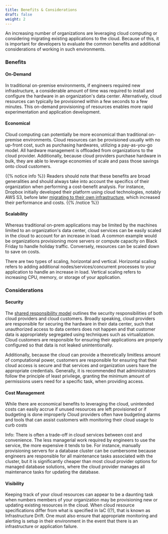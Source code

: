 ```yaml
---
title: Benefits & Considerations
draft: false
weight: 2
---
```


An increasing number of organizations are leveraging cloud computing or considering migrating existing applications to the cloud. Because of this, it is important for developers to evaluate the common benefits and additional considerations of working in such environments. 

### Benefits

#### On-Demand 

In traditional on-premise environments, if engineers required new infrastructure, a considerable amount of time was required  to install and configure the hardware in an organization's data center. Alternatively, cloud resources can typically be provisioned within a few seconds to a few minutes. This on-demand provisioning of resources enables more rapid experimentation and application development. 

#### Economical 

Cloud computing can potentially be more economical than traditional on-premise environments. Cloud resources can be provisioned usually with no up-front cost, such as purchasing hardwares, utilizing a pay-as-you-go model. All hardware management is offloaded from organizations to the cloud provider. Additionally, because cloud providers purchase hardware in bulk, they are able to leverage economies of scale and pass those savings onto cloud customers.

{{% notice info %}}
Readers should note that these benefits are broad generalities and should always take into account the specifics of their organization when performing a cost-benefit analysis. For instance, Dropbox initially developed their platform using cloud technologies, notably AWS S3, before later [migrating to their own infrastructure](https://www.geekwire.com/2018/dropbox-saved-almost-75-million-two-years-building-tech-infrastructure), which increased their performance and costs. 
{{% /notice %}}

#### Scalability 

Whereas traditional on-prem applications may be limited by the machines limited to an organization's data center, cloud services can be easily scaled in the cloud to account for an increase in load. A common example would be organizations provisioning more servers or compute capacity on Black Friday to handle holiday traffic.  Conversely, resources can be scaled down to save on costs. 

There are two types of scaling, horizontal and vertical. Horizontal scaling refers to adding additional nodes/services/concurrent processes to your application to handle an increase in load. Vertical scaling refers to increasing CPU, memory, or storage of your application.

### Considerations

#### Security

 The [shared responsibility model](https://aws.amazon.com/compliance/shared-responsibility-model/) outlines the security responsibilities of both cloud providers and cloud customers. Broadly speaking, cloud providers are responsible for securing the hardware in their data center, such that unauthorized access to data centers does not happen and that customer data is appropriately segregated using techniques such as virtualization. Cloud customers are responsible for ensuring their applications are properly configured so that data is not leaked unintentionally.

 Additionally, because the cloud can provide a theoretically limitless amount of computational power, customers are responsible for ensuring that their cloud access is secure and that services and organization users have the appropriate credentials. Generally, it is recommended that administrators follow the principle of least privilege, granting the minimum amount of permissions users need for a specific task,  when providing access.

#### Cost Management

While there are economical benefits to leveraging the cloud, unintended costs can easily accrue if unused resources are left provisioned or if budgeting is done improperly Cloud providers often have budgeting alarms and tools that can assist customers with monitoring their cloud usage to curb costs

Info: There is often a trade-off in cloud services between cost and convenience. The less managerial work required by engineers to use the service, the more expensive it tends to be. For instance, manually provisioning servers for a database cluster can be cumbersome because engineers are responsible for all maintenance tasks associated with the cluster, but it is significantly cheaper than most cloud provider options for managed database solutions, where the cloud provider manages all maintenance tasks for updating the database.

#### Visibility

Keeping track of your cloud resources can appear to be a daunting task when numbers members of your organization may be provisioning new or updating existing resources in the cloud. When cloud resource specifications differ from what is specified in IaC ((?), that is known as Infrastructure Drift. One must also ensure that appropriate monitoring and alerting is setup in their environment in the event that there is an infrastructure or application failure.